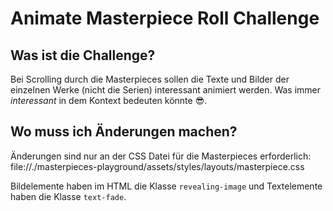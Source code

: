 # Animate Masterpiece Roll Challenge

## Was ist die Challenge?
Bei Scrolling durch die Masterpieces sollen die Texte und Bilder der einzelnen Werke (nicht die Serien) interessant animiert werden. Was immer *interessant* in dem Kontext bedeuten könnte 😎.

## Wo muss ich Änderungen machen?
Änderungen sind nur an der CSS Datei für die Masterpieces erforderlich:
file://./masterpieces-playground/assets/styles/layouts/masterpiece.css

Bildelemente haben im HTML die Klasse `revealing-image` und Textelemente haben die Klasse `text-fade`. 